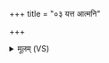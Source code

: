 +++
title = "०३ यत्त आत्मनि"

+++
<details><summary>मूलम् (VS)</summary>

यत्त॑ आ॒त्मनि॑ त॒न्वां॑ घो॒रमस्ति॒ यद्वा॒ केशे॑षु प्रति॒चक्ष॑णे वा।  
सर्वं॒ तद्वा॒चाप॑ हन्मो व॒यं दे॒वस्त्वा॑ सवि॒ता सू॑दयतु ॥
</details>